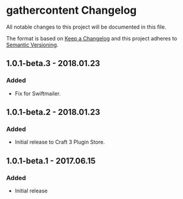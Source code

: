 # gathercontent Changelog

All notable changes to this project will be documented in this file.

The format is based on [Keep a Changelog](http://keepachangelog.com/) and this project adheres to [Semantic Versioning](http://semver.org/).

## 1.0.1-beta.3 - 2018.01.23
### Added
- Fix for Swiftmailer.

## 1.0.1-beta.2 - 2018.01.23
### Added
- Initial release to Craft 3 Plugin Store.


## 1.0.1-beta.1 - 2017.06.15
### Added
- Initial release
